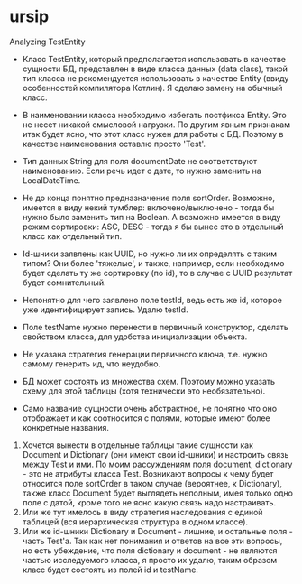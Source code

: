 # ursip
Analyzing TestEntity

- Класс TestEntity, который предполагается использовать в качестве сущности БД, представлен в виде класса данных (data class), такой тип класса не рекомендуется использовать в качестве Entity (ввиду особенностей компилятора Котлин). Я сделаю замену на обычный класс.

- В наименовании класса необходимо избегать постфикса Entity. Это не несет никакой смысловой нагрузки. По другим явным признакам итак будет ясно, что этот класс нужен для работы с БД. Поэтому в качестве наименования оставлю просто 'Test'.

- Тип данных String для поля documentDate не соответствуют наименованию. Если речь идет о дате, то нужно заменить на LocalDateTime.

- Не до конца понятно предназначение поля sortOrder. Возможно, имеется в виду некий тумблер: включено/выключено - тогда бы нужно было заменить тип на Boolean. А возможно имеется в виду режим сортировки: ASC, DESC - тогда я бы вынес это в отдельный класс как отдельный тип.
	
- Id-шники заявлены как UUID, но нужно ли их определять с таким типом? Они более 'тяжелые', и также, например, если необходимо будет сделать ту же сортировку (по id), то в случае с UUID результат будет сомнительный.

- Непонятно для чего заявлено поле testId, ведь есть же id, которое уже идентифицирует запись. Удалю testId.

- Поле testName нужно перенести в первичный конструктор, сделать свойством класса, для удобства инициализации объекта.

- Не указана стратегия генерации первичного ключа, т.е. нужно самому генерить ид, что неудобно.

- БД может состоять из множества схем. Поэтому можно указать схему для этой таблицы (хотя технически это необязательно).

- Само название сущности очень абстрактное, не понятно что оно отображает и как соотносится с полями, которые имеют более конкретные названия. 
1. Хочется вынести в отдельные таблицы такие сущности как Document и Dictionary (они имеют свои id-шники) и настроить связь между Test и ими. По моим рассуждениям поля document, dictionary - это не атрибуты класса Test. Возникают вопросы к чему будет относится поле sortOrder в таком случае (вероятнее, к Dictionary), также класс Document будет выглядеть неполным, имея только одно поле с датой, кроме того не ясно какую связь надо настраивать.
3. Или же тут имелось в виду стратегия наследования с единой таблицей (вся иерархическая структура в одном классе).
2. Или же id-шники Dictionary и Document - лишние, и остальные поля - часть Test'а. 
Так как нет понимания и ответов на все эти вопросы, но есть убеждение, что поля dictionary и document - не являются частью исследуемого класса, я просто их удалю, таким образом класс будет состоять из полей id и testName. 
